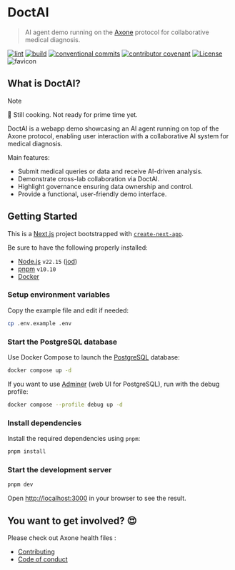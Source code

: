 # DoctAI

> AI agent demo running on the [Axone](https://axone.xyz) protocol for collaborative medical diagnosis.

[![lint](https://img.shields.io/github/actions/workflow/status/axone-protocol/doctai/lint.yml?branch=main&label=lint&style=for-the-badge&logo=github)](https://github.com/axone-protocol/doctai/actions/workflows/lint.yml)
[![build](https://img.shields.io/github/actions/workflow/status/axone-protocol/doctai/build.yml?branch=main&label=build&style=for-the-badge&logo=github)](https://github.com/axone-protocol/doctai/actions/workflows/build.yml)
[![conventional commits](https://img.shields.io/badge/Conventional%20Commits-1.0.0-yellow.svg?style=for-the-badge&logo=conventionalcommits)](https://conventionalcommits.org)
[![contributor covenant](https://img.shields.io/badge/Contributor%20Covenant-2.1-4baaaa.svg?style=for-the-badge)](https://github.com/axone-protocol/.github/blob/main/CODE_OF_CONDUCT.md)
[![License](https://img.shields.io/badge/License-BSD_3--Clause-blue.svg?style=for-the-badge)](https://opensource.org/licenses/BSD-3-Clause)
![favicon](public/favicon.ico)

## What is DoctAI?

> [!NOTE]
> 🥘 Still cooking. Not ready for prime time yet.

DoctAI is a webapp demo showcasing an AI agent running on top of the Axone protocol, enabling user interaction with a collaborative AI system for medical diagnosis.

Main features:

- Submit medical queries or data and receive AI-driven analysis.
- Demonstrate cross-lab collaboration via DoctAI.
- Highlight governance ensuring data ownership and control.
- Provide a functional, user-friendly demo interface.

## Getting Started

This is a [Next.js](https://nextjs.org) project bootstrapped with [`create-next-app`](https://nextjs.org/docs/app/api-reference/cli/create-next-app).

Be sure to have the following properly installed:

- [Node.js](https://nodejs.org/en/) `v22.15` ([jod](https://nodejs.org/en/blog/release/v22.15.0/))
- [pnpm](https://pnpm.io/) `v10.10`
- [Docker](https://www.docker.com/)

### Setup environment variables

Copy the example file and edit if needed:

```sh
cp .env.example .env
```

### Start the PostgreSQL database

Use Docker Compose to launch the [PostgreSQL](https://www.postgresql.org/) database:

```sh
docker compose up -d
```

If you want to use [Adminer](https://www.adminer.org/en/) (web UI for PostgreSQL), run with the debug profile:

```sh
docker compose --profile debug up -d
```

### Install dependencies

Install the required dependencies using `pnpm`:

```sh
pnpm install
```

### Start the development server

```sh
pnpm dev
```

Open <http://localhost:3000> in your browser to see the result.

## You want to get involved? 😍

Please check out Axone health files :

- [Contributing](https://github.com/axone-protocol/.github/blob/main/CONTRIBUTING.md)
- [Code of conduct](https://github.com/axone-protocol/.github/blob/main/CODE_OF_CONDUCT.md)
